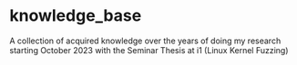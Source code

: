 # knowledge_base
A collection of acquired knowledge over the years of doing my research starting October 2023 with the Seminar Thesis at i1 (Linux Kernel Fuzzing)